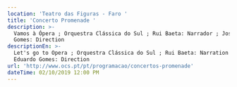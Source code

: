 ```yaml
---
location: 'Teatro das Figuras - Faro '
title: 'Concerto Promenade '
description: >-
  Vamos à Ópera ; Orquestra Clássica do Sul ; Rui Baeta: Narrador ; José Eduardo
  Gomes: Direction 
descriptionEn: >-
  Let's go to Opera ; Orquestra Clássica do Sul ; Rui Baeta: Narration ; José
  Eduardo Gomes: Direction
url: 'http://www.ocs.pt/pt/programacao/concertos-promenade'
dateTime: 02/10/2019 12:00 PM
---
```



